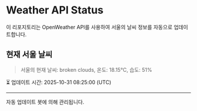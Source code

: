 
# Weather API Status

이 리포지토리는 OpenWeather API를 사용하여 서울의 날씨 정보를 자동으로 업데이트합니다.

## 현재 서울 날씨
> 서울의 현재 날씨: broken clouds, 온도: 18.15°C, 습도: 51%

⏳ 업데이트 시간: 2025-10-31 08:25:00 (UTC)

---
자동 업데이트 봇에 의해 관리됩니다.
